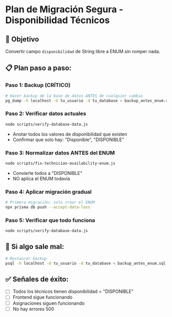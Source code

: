 # Plan de Migración Segura - Disponibilidad Técnicos

## 🎯 Objetivo
Convertir campo `disponibilidad` de String libre a ENUM sin romper nada.

## 📋 Plan paso a paso:

### Paso 1: Backup (CRÍTICO)
```bash
# Hacer backup de la base de datos ANTES de cualquier cambio
pg_dump -h localhost -U tu_usuario -d tu_database > backup_antes_enum.sql
```

### Paso 2: Verificar datos actuales
```bash
node scripts/verify-database-data.js
```
- Anotar todos los valores de disponibilidad que existen
- Confirmar que solo hay: "Disponible", "DISPONIBLE"

### Paso 3: Normalizar datos ANTES del ENUM
```bash
node scripts/fix-technician-availability-enum.js
```
- Convierte todos a "DISPONIBLE"
- NO aplica el ENUM todavía

### Paso 4: Aplicar migración gradual
```bash
# Primera migración: solo crear el ENUM
npx prisma db push --accept-data-loss
```

### Paso 5: Verificar que todo funciona
```bash
node scripts/verify-database-data.js
```

## 🚨 Si algo sale mal:
```bash
# Restaurar backup
psql -h localhost -U tu_usuario -d tu_database < backup_antes_enum.sql
```

## ✅ Señales de éxito:
- [ ] Todos los técnicos tienen disponibilidad = "DISPONIBLE"
- [ ] Frontend sigue funcionando
- [ ] Asignaciones siguen funcionando
- [ ] No hay errores 500